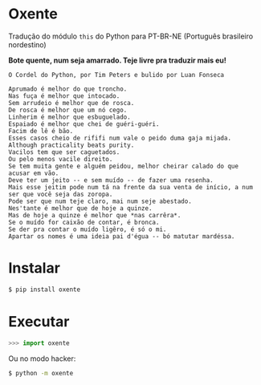 Oxente
======

Tradução do módulo `this` do Python para PT-BR-NE (Português brasileiro nordestino)

**Bote quente, num seja amarrado. Teje livre pra traduzir mais eu!**

```
O Cordel do Python, por Tim Peters e bulido por Luan Fonseca

Aprumado é melhor do que troncho.
Nas fuça é melhor que intocado.
Sem arrudeio é melhor que de rosca.
De rosca é melhor que um nó cego.
Linherim é melhor que esbuguelado.
Espaiado é melhor que chei de guéri-guéri.
Facim de lê é bão.
Esses casos cheio de rififi num vale o peido duma gaja mijada.
Although practicality beats purity.
Vacilos tem que ser caguetados.
Ou pelo menos vacile direito.
Se tem muita gente e alguém peidou, melhor cheirar calado do que acusar em vão.
Deve ter um jeito -- e sem muído -- de fazer uma resenha.
Mais esse jeitim pode num tá na frente da sua venta de início, a num ser que você seja das zoropa.
Pode ser que num teje claro, mai num seje abestado.
Nes'tante é melhor que de hoje a quinze.
Mas de hoje a quinze é melhor que *nas carrêra*.
Se o muído for caixão de contar, é bronca.
Se der pra contar o muído ligêro, é só o mi.
Apartar os nomes é uma ideia pai d'égua -- bó matutar mardéssa.
```

Instalar
=======
```sh
$ pip install oxente
```

Executar
=======
```py
>>> import oxente
```
Ou no modo hacker:
```sh
$ python -m oxente
```
